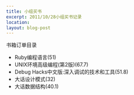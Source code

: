 ```yaml
---
title: 小组买书
excerpt: 2011/10/28小组买书记录
location: 
layout: blog-post
---
```


书箱订单目录

* Ruby编程语言(51)
* UNIX环境高级编程(第2版)(67.7)
* Debug Hacks中文版:深入调试的技术和工具(51.8)
* 大话设计模式(32)
* 大话数据结构(40.1)


